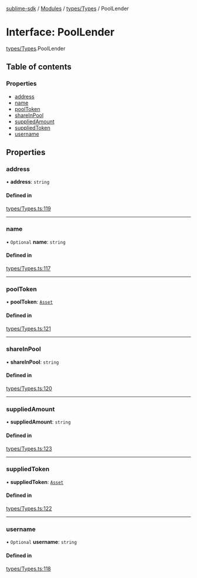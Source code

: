 [sublime-sdk](../README.md) / [Modules](../modules.md) / [types/Types](../modules/types_Types.md) / PoolLender

# Interface: PoolLender

[types/Types](../modules/types_Types.md).PoolLender

## Table of contents

### Properties

- [address](types_Types.PoolLender.md#address)
- [name](types_Types.PoolLender.md#name)
- [poolToken](types_Types.PoolLender.md#pooltoken)
- [shareInPool](types_Types.PoolLender.md#shareinpool)
- [suppliedAmount](types_Types.PoolLender.md#suppliedamount)
- [suppliedToken](types_Types.PoolLender.md#suppliedtoken)
- [username](types_Types.PoolLender.md#username)

## Properties

### address

• **address**: `string`

#### Defined in

[types/Types.ts:119](https://github.com/akshay111meher/sublime-sdk/blob/2f51fa9/src/types/Types.ts#L119)

___

### name

• `Optional` **name**: `string`

#### Defined in

[types/Types.ts:117](https://github.com/akshay111meher/sublime-sdk/blob/2f51fa9/src/types/Types.ts#L117)

___

### poolToken

• **poolToken**: [`Asset`](types_Types.Asset.md)

#### Defined in

[types/Types.ts:121](https://github.com/akshay111meher/sublime-sdk/blob/2f51fa9/src/types/Types.ts#L121)

___

### shareInPool

• **shareInPool**: `string`

#### Defined in

[types/Types.ts:120](https://github.com/akshay111meher/sublime-sdk/blob/2f51fa9/src/types/Types.ts#L120)

___

### suppliedAmount

• **suppliedAmount**: `string`

#### Defined in

[types/Types.ts:123](https://github.com/akshay111meher/sublime-sdk/blob/2f51fa9/src/types/Types.ts#L123)

___

### suppliedToken

• **suppliedToken**: [`Asset`](types_Types.Asset.md)

#### Defined in

[types/Types.ts:122](https://github.com/akshay111meher/sublime-sdk/blob/2f51fa9/src/types/Types.ts#L122)

___

### username

• `Optional` **username**: `string`

#### Defined in

[types/Types.ts:118](https://github.com/akshay111meher/sublime-sdk/blob/2f51fa9/src/types/Types.ts#L118)

